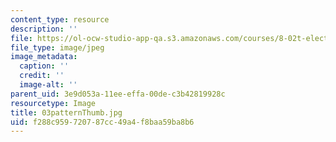 ```yaml
---
content_type: resource
description: ''
file: https://ol-ocw-studio-app-qa.s3.amazonaws.com/courses/8-02t-electricity-and-magnetism-spring-2005/f288c959720787cc49a4f8baa59ba8b6_03patternThumb.jpg
file_type: image/jpeg
image_metadata:
  caption: ''
  credit: ''
  image-alt: ''
parent_uid: 3e9d053a-11ee-effa-00de-c3b42819928c
resourcetype: Image
title: 03patternThumb.jpg
uid: f288c959-7207-87cc-49a4-f8baa59ba8b6
---
```

